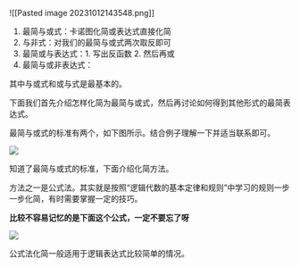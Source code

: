 ![[Pasted image 20231012143548.png]]
1. 最简与或式：卡诺图化简或表达式直接化简
2. 与非式：对我们的最简与或式两次取反即可
3. 最简或与表达式：1. 写出反函数 2. 然后再或
4. 最简与或非表达式：

其中与或式和或与式是最基本的。

下面我们首先介绍怎样化简为最简与或式，然后再讨论如何得到其他形式的最简表达式。

最简与或式的标准有两个，如下图所示。结合例子理解一下并适当联系即可。

  

![](https://pic2.zhimg.com/80/v2-06ac3268bb0d79aea7786e0d763dc2cd_720w.webp)

  

知道了最简与或式的标准，下面介绍化简方法。

方法之一是公式法。其实就是按照“逻辑代数的基本定律和规则”中学习的规则一步一步化简，有时需要掌握一定的技巧。

**比较不容易记忆的是下面这个公式，一定不要忘了呀**

![](https://pic3.zhimg.com/80/v2-dad0cfefb870187873e33c378639976e_720w.webp)

公式法化简一般适用于逻辑表达式比较简单的情况。
